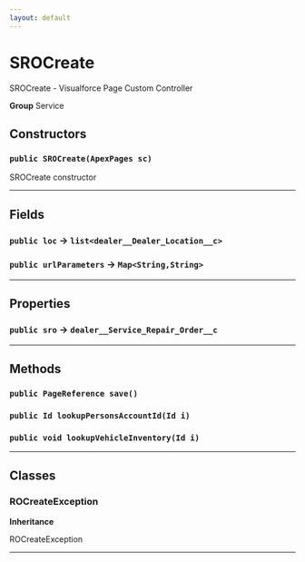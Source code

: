 ```yaml
---
layout: default
---
```

# SROCreate

SROCreate - Visualforce Page Custom Controller


**Group** Service

## Constructors
### `public SROCreate(ApexPages sc)`

SROCreate constructor

---
## Fields

### `public loc` → `list<dealer__Dealer_Location__c>`


### `public urlParameters` → `Map<String,String>`


---
## Properties

### `public sro` → `dealer__Service_Repair_Order__c`


---
## Methods
### `public PageReference save()`
### `public Id lookupPersonsAccountId(Id i)`
### `public void lookupVehicleInventory(Id i)`
---
## Classes
### ROCreateException

**Inheritance**

ROCreateException


---
